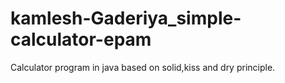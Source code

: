 # kamlesh-Gaderiya_simple-calculator-epam
Calculator program in java based on solid,kiss and dry principle.
